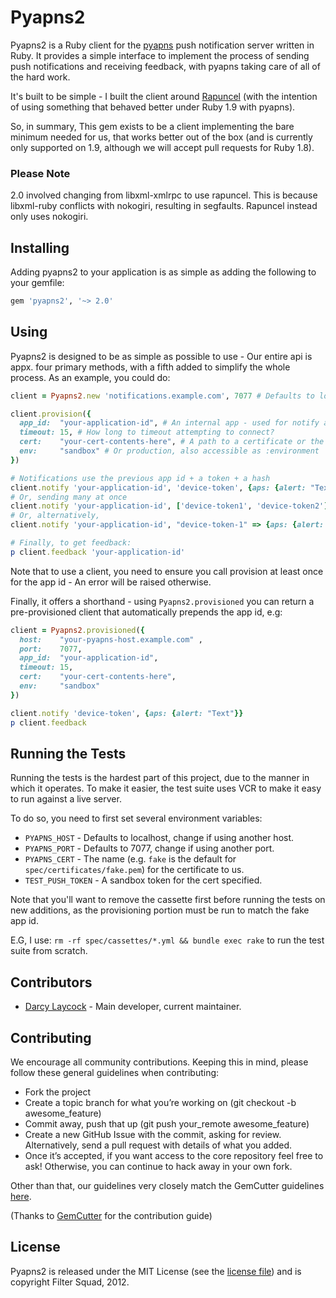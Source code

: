 # Pyapns2

Pyapns2 is a Ruby client for the [pyapns](https://github.com/samuraisam/pyapns) push notification
server written in Ruby. It provides a simple interface to implement the process of sending push
notifications and receiving feedback, with pyapns taking care of all of the hard work.

It's built to be simple - I built the client around [Rapuncel](https://github.com/kayoom/rapuncel)
(with the intention of using something that behaved better under Ruby 1.9 with pyapns).

So, in summary, This gem exists to be a client implementing the bare minimum needed for us, that works
better out of the box (and is currently only supported on 1.9, although we will accept pull requests for
Ruby 1.8).

### Please Note

2.0 involved changing from libxml-xmlrpc to use rapuncel.
This is because libxml-ruby conflicts with nokogiri, resulting in segfaults.
Rapuncel instead only uses nokogiri.

## Installing

Adding pyapns2 to your application is as simple as adding the following to your gemfile:

```ruby
gem 'pyapns2', '~> 2.0'
```

## Using

Pyapns2 is designed to be as simple as possible to use - Our entire api is appx. four primary methods, with a fifth
added to simplify the whole process. As an example, you could do:

```ruby
client = Pyapns2.new 'notifications.example.com', 7077 # Defaults to localhost:7077

client.provision({
  app_id:  "your-application-id", # An internal app - used for notify and feedback.
  timeout: 15, # How long to timeout attempting to connect?
  cert:    "your-cert-contents-here", # A path to a certificate or the local certificate itself.
  env:     "sandbox" # Or production, also accessible as :environment
})

# Notifications use the previous app id + a token + a hash
client.notify 'your-application-id', 'device-token', {aps: {alert: "Text"}}
# Or, sending many at once
client.notify 'your-application-id', ['device-token1', 'device-token2'], [{aps: {alert: "Text"}}, {aps {alert: "Notification 2"}}]
# Or, alternatively,
client.notify 'your-application-id', "device-token-1" => {aps: {alert: "Text"}}, "device-token-2" => {aps {alert: "Notification 2"}}]

# Finally, to get feedback:
p client.feedback 'your-application-id'
```

Note that to use a client, you need to ensure you call provision at least once for the app id - An error
will be raised otherwise.

Finally, it offers a shorthand - using `Pyapns2.provisioned` you can return a pre-provisioned client that
automatically prepends the app id, e.g:

```ruby
client = Pyapns2.provisioned({
  host:    "your-pyapns-host.example.com" ,
  port:    7077,
  app_id:  "your-application-id",
  timeout: 15,
  cert:    "your-cert-contents-here",
  env:     "sandbox"
})

client.notify 'device-token', {aps: {alert: "Text"}}
p client.feedback
```

## Running the Tests

Running the tests is the hardest part of this project, due to the manner in which it operates.
To make it easier, the test suite uses VCR to make it easy to run against a live server.

To do so, you need to first set several environment variables:

* `PYAPNS_HOST` - Defaults to localhost, change if using another host.
* `PYAPNS_PORT` - Defaults to 7077, change if using another port.
* `PYAPNS_CERT` - The name (e.g. `fake` is the default for `spec/certificates/fake.pem`) for the certificate to us.
* `TEST_PUSH_TOKEN` - A sandbox token for the cert specified.

Note that you'll want to remove the cassette first before running the tests on new additions, as the provisioning
portion must be run to match the fake app id.

E.G, I use: `rm -rf spec/cassettes/*.yml && bundle exec rake` to run the test suite from scratch.

## Contributors

- [Darcy Laycock](https://github.com/Sutto) - Main developer, current maintainer.

## Contributing

We encourage all community contributions. Keeping this in mind, please follow these general guidelines when contributing:

* Fork the project
* Create a topic branch for what you’re working on (git checkout -b awesome_feature)
* Commit away, push that up (git push your\_remote awesome\_feature)
* Create a new GitHub Issue with the commit, asking for review. Alternatively, send a pull request with details of what you added.
* Once it’s accepted, if you want access to the core repository feel free to ask! Otherwise, you can continue to hack away in your own fork.

Other than that, our guidelines very closely match the GemCutter guidelines [here](http://wiki.github.com/qrush/gemcutter/contribution-guidelines).

(Thanks to [GemCutter](http://wiki.github.com/qrush/gemcutter/) for the contribution guide)

## License

Pyapns2 is released under the MIT License (see the [license file](https://github.com/filtersquad/rocket_pants/blob/master/LICENSE)) and is copyright Filter Squad, 2012.